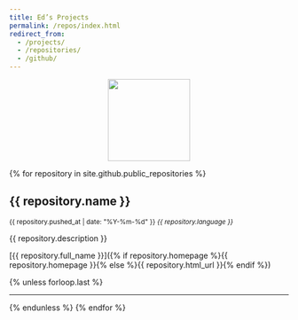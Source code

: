 ```yaml
---
title: Ed’s Projects
permalink: /repos/index.html
redirect_from:
  - /projects/
  - /repositories/
  - /github/
---
```


<p align="center"><img src="{{site.github.owner_gravatar_url}}" height="148"></p>

{% for repository in site.github.public_repositories %}
## {{ repository.name }}  
<small><time>{{ repository.pushed_at | date: "%Y-%m-%d" }}</time> *{{ repository.language }}*</small>

{{ repository.description }}

[{{ repository.full_name }}]({% if repository.homepage %}{{ repository.homepage }}{% else %}{{ repository.html_url }}{% endif %})

{% unless forloop.last %}<hr color="silver" size="0.5px">{% endunless %}
{% endfor %}